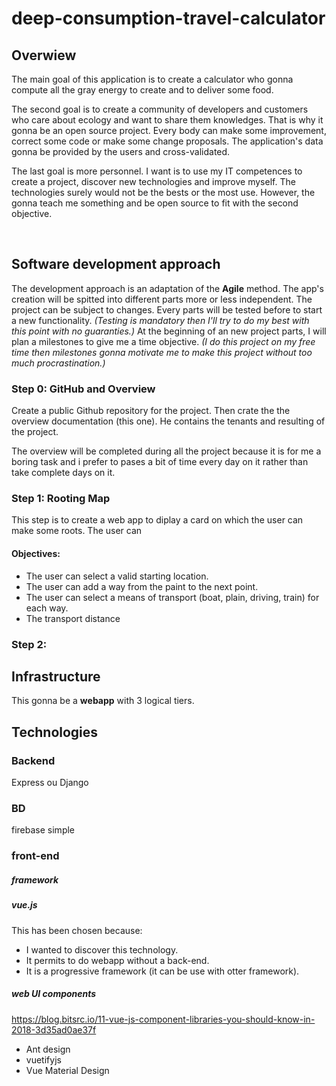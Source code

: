 # deep-consumption-travel-calculator

<!--idée de nom n°2: deep-gray-energy-calculator--> 



## Overwiew

The main goal of this application is to create a calculator who gonna compute all the gray energy to create and to deliver some food.

The second goal is to create a community of developers and customers who care about ecology and want to share them knowledges. That is why it gonna be an open source project. Every body can make some improvement, correct some code or make some change proposals. The application's data gonna be provided by the users and cross-validated. <!-- créer un discord -->

The last goal is more personnel. I want is to use my IT competences to create a project, discover new technologies and improve myself. The technologies surely would not be the bests or the most use. However, the gonna teach me something and be open source to fit with the second objective.

​	

## Software development approach

The development approach is an adaptation of the **Agile** method. The app's creation will be spitted into different parts more or less independent. The project can be subject to changes. Every parts will be tested before to start a new functionality. *(Testing is mandatory then I'll try to do my best with this point with no guaranties.)*
At the beginning of an new project parts, I will plan a milestones to give me a time objective. *(I do this project on my free time then milestones gonna motivate me to make this project without too much procrastination.)*





### Step 0: GitHub and Overview

Create a public Github repository for the project. Then crate the the overview documentation (this one). He contains the tenants and resulting of the project. 

The overview will be completed during all the project because it is for me a boring task and i prefer to pases a bit of time every day on it rather than take complete days on it. 

### Step 1: Rooting Map

This step is to create a web app to diplay a card on which the user can make some roots. The user can 

#### Objectives:

- The user can select a valid starting location.
- The user can add a way from the paint to the next point.
- The user can select a means of transport (boat, plain, driving, train) for each way.
- The transport distance 

### Step 2:





## Infrastructure

This gonna be a **webapp** with 3 logical tiers.



## Technologies

### Backend

Express ou Django

### BD

firebase simple



### front-end

##### framework



#####  **vue.js**

This has been chosen because:

- I wanted to discover this technology.
- It permits to do webapp without a back-end.
- It is a progressive framework (it can be use with otter framework).

##### web UI components

https://blog.bitsrc.io/11-vue-js-component-libraries-you-should-know-in-2018-3d35ad0ae37f

- Ant design
- vuetifyjs
- Vue Material Design

